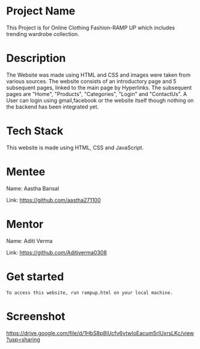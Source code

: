 
# Project Name
This Project is for Online Clothing Fashion-RAMP UP which includes trending wardrobe collection.

# Description
The Website was made using HTML and CSS and images were taken from various sources. The website consists of an introductory page and 5 subsequent pages, linked to the main page by Hyperlinks. 
The subsequent pages are "Home", "Products", "Categories", "Login" and "ContactUs". 
A User can login using gmail,facebook or the website itself though nothing on the backend has been integrated yet.


# Tech Stack
This website is made using HTML, CSS and JavaScript.

# Mentee
Name: Aastha Bansal

Link: https://github.com/aastha271100

# Mentor
Name: Aditi Verma

Link: https://github.com/Aditiverma0308

# Get started
```
To access this website, run rampup.html on your local machine.
```
# Screenshot 

https://drive.google.com/file/d/1HbS8p8lUcfv6vtwIoEacum5rIUxrsLKc/view?usp=sharing


